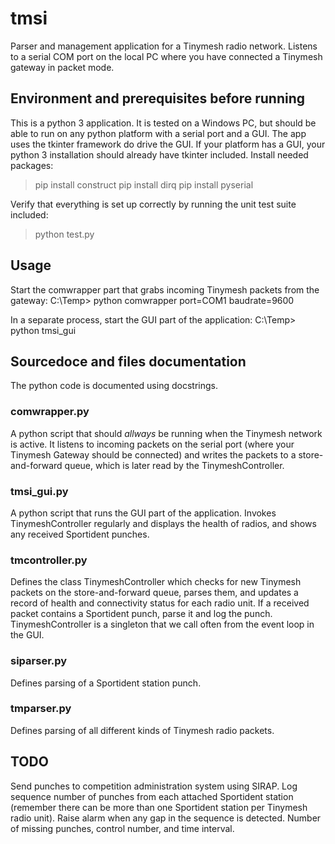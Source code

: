 # tmsi
Parser and management application for a Tinymesh radio network.
Listens to a serial COM port on the local PC where you have connected a Tinymesh gateway in packet mode.

## Environment and prerequisites before running
This is a python 3 application. It is tested on a Windows PC, but should be able to run on any python platform with a serial port and a GUI.
The app uses the tkinter framework do drive the GUI. If your platform has a GUI, your python 3 installation should already have tkinter included.
Install needed packages:
>pip install construct
>pip install dirq
>pip install pyserial

Verify that everything is set up correctly by running the unit test suite included:
>python test.py

## Usage
Start the comwrapper part that grabs incoming Tinymesh packets from the gateway:
    C:\Temp> python comwrapper port=COM1 baudrate=9600

In a separate process, start the GUI part of the application:
    C:\Temp> python tmsi_gui

## Sourcedoce and files documentation
The python code is documented using docstrings.

### comwrapper.py
A python script that should _allways_ be running when the Tinymesh network is active. It listens to incoming packets on the serial port (where your Tinymesh Gateway should be connected) and writes the packets to a store-and-forward queue, which is later read by the TinymeshController.

### tmsi_gui.py
A python script that runs the GUI part of the application. Invokes TinymeshController regularly and displays the health of radios, and shows any received Sportident punches.

### tmcontroller.py
Defines the class TinymeshController which checks for new Tinymesh packets on the store-and-forward queue, parses them, and updates a record of health and connectivity status for each radio unit. If a received packet contains a Sportident punch, parse it and log the punch. TinymeshController is a singleton that we call often from the event loop in the GUI.

### siparser.py
Defines parsing of a Sportident station punch.

### tmparser.py
Defines parsing of all different kinds of Tinymesh radio packets.

## TODO
Send punches to competition administration system using SIRAP.
Log sequence number of punches from each attached Sportident station (remember there can be more than one Sportident station per Tinymesh radio unit). Raise alarm when any gap in the sequence is detected. Number of missing punches, control number, and time interval.
